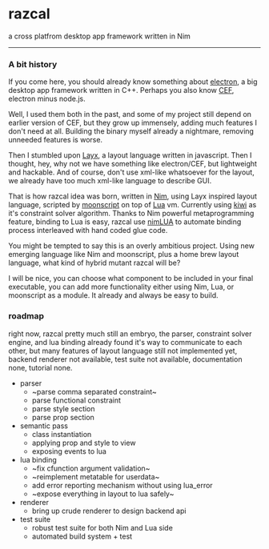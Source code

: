 # razcal

a cross platfrom desktop app framework written in Nim

---

### A bit history

If you come here, you should already know something about [electron](https://electron.atom.io/), 
a big desktop app framework written in C++. 
Perhaps you also know [CEF](https://bitbucket.org/chromiumembedded/cef), electron minus node.js.

Well, I used them both in the past, and some of my project still depend on earlier version of CEF, 
but they grow up immensely, adding much features I don't need at all. 
Building the binary myself already a nightmare, removing unneeded features is worse.

Then I stumbled upon [Layx](https://github.com/layxlang/layx), a layout language written in javascript. 
Then I thought, hey, why not we have something like electron/CEF, but lightweight and hackable. 
And of course, don't use xml-like whatsoever for the layout, 
we already have too much xml-like language to describe GUI.

That is how razcal idea was born, written in [Nim](https://nim-lang.org/), 
using Layx inspired layout language, scripted by [moonscript](https://moonscript.org/) 
on top of [Lua](https://www.lua.org/) vm. 
Currently using [kiwi](https://github.com/yglukhov/kiwi) as it's constraint solver algorithm.
Thanks to Nim powerful metaprogramming feature, binding to Lua is easy, 
razcal use [nimLUA](https://github.com/jangko/nimLUA) to automate binding process 
interleaved with hand coded glue code.

You might be tempted to say this is an overly ambitious project.
Using new emerging language like Nim and moonscript, 
plus a home brew layout language, what kind of hybrid mutant razcal will be?

I will be nice, you can choose what component to be included in your final executable, 
you can add more functionality either using Nim, Lua, or moonscript as a module. 
It already and always be easy to build. 
### roadmap

right now, razcal pretty much still an embryo, 
the parser, constraint solver engine, 
and lua binding already found it's way to communicate to each other,
but many features of layout language still not implemented yet, 
backend renderer not available, test suite not available,
documentation none, tutorial none.

* parser
  * ~parse comma separated constraint~
  * parse functional constraint
  * parse style section
  * parse prop section
* semantic pass
  * class instantiation
  * applying prop and style to view
  * exposing events to lua
* lua binding
  * ~fix cfunction argument validation~
  * ~reimplement metatable for userdata~
  * add error reporting mechanism without using lua_error
  * ~expose everything in layout to lua safely~
* renderer
  * bring up crude renderer to design backend api
* test suite
  * robust test suite for both Nim and Lua side
  * automated build system + test
